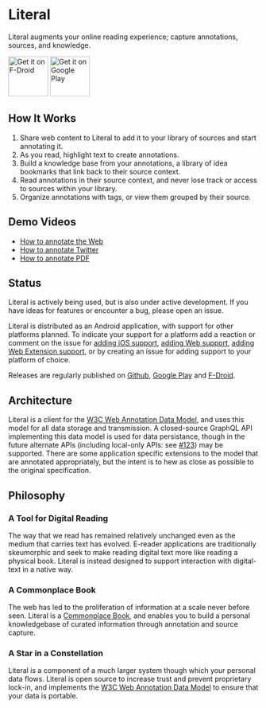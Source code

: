 # Literal

Literal augments your online reading experience; capture annotations, sources, and knowledge.

[<img src="https://fdroid.gitlab.io/artwork/badge/get-it-on.png"
     alt="Get it on F-Droid"
     height="80">](https://f-droid.org/packages/io.literal/)
[<img src="https://play.google.com/intl/en_us/badges/images/generic/en-play-badge.png"
     alt="Get it on Google Play"
     height="80">](https://play.google.com/store/apps/details?id=io.literal)

## How It Works

1. Share web content to Literal to add it to your library of sources and start annotating it.
2. As you read, highlight text to create annotations.
3. Build a knowledge base from your annotations, a library of idea bookmarks that link back to their source context.
4. Read annotations in their source context, and never lose track or access to sources within your library.
5. Organize annotations with tags, or view them grouped by their source.


## Demo Videos

- [How to annotate the Web](https://www.youtube.com/watch?v=nH1ukQY3Ia8)
- [How to annotate Twitter](https://www.youtube.com/watch?v=s7hps6_4VTU)
- [How to annotate PDF](https://www.youtube.com/watch?v=9NurlekUeZ8)

## Status

Literal is actively being used, but is also under active development. If you have ideas for features or encounter a bug, please open an issue.

Literal is distributed as an Android application, with support for other platforms planned. To indicate your support for a platform add a reaction or comment on the issue for [adding iOS support](https://github.com/literal-io/literal/issues/81), [adding Web support](https://github.com/literal-io/literal/issues/82), [adding Web Extension support](https://github.com/literal-io/literal/issues/83), or by creating an issue for adding support to your platform of choice.

Releases are regularly published on [Github](https://github.com/literal-io/literal/releases), [Google Play](https://play.google.com/store/apps/details?id=io.literal) and [F-Droid](https://f-droid.org/packages/io.literal/).

## Architecture

Literal is a client for the [W3C Web Annotation Data Model](https://www.w3.org/TR/annotation-model/), and uses this model for all data storage and transmission. A closed-source GraphQL API implementing this data model is used for data persistance, though in the future alternate APIs (including local-only APIs: see [#123](https://github.com/literal-io/literal/issues/123)) may be supported. There are some application specific extensions to the model that are annotated appropriately, but the intent is to hew as close as possible to the original specification.

## Philosophy

### A Tool for Digital Reading

The way that we read has remained relatively unchanged even as the medium that carries text has evolved. E-reader applications are traditionally skeumorphic and seek to make reading digital text more like reading a physical book. Literal is instead designed to support interaction with digital-text in a native way.

### A Commonplace Book

The web has led to the proliferation of information at a scale never before seen. Literal is a [Commonplace Book](https://en.wikipedia.org/wiki/Commonplace_book), and enables you to build a personal knowledgebase of curated information through annotation and source capture.

### A Star in a Constellation

Literal is a component of a much larger system though which your personal data flows. Literal is open source to increase trust and prevent proprietary lock-in, and implements the [W3C Web Annotation Data Model](https://www.w3.org/TR/annotation-model/) to ensure that your data is portable.
